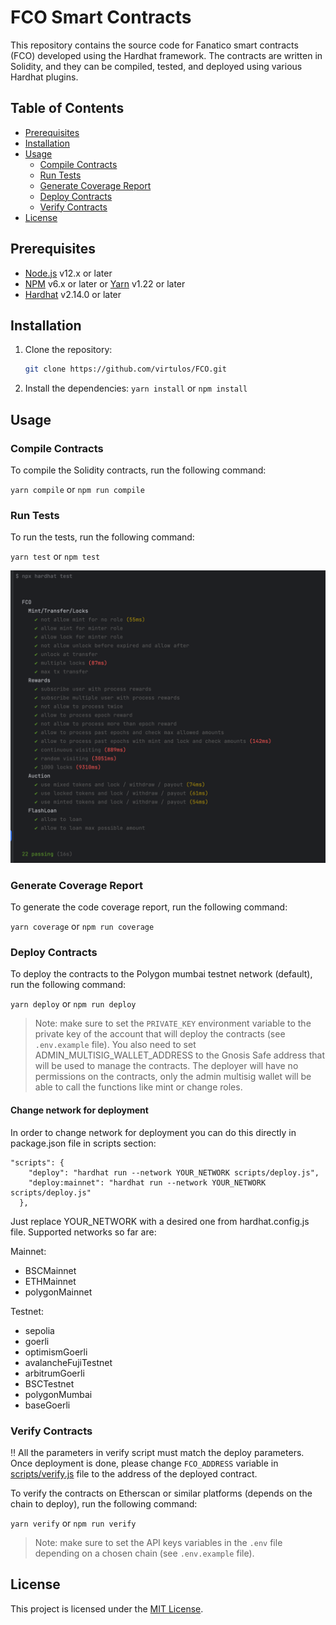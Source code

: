 # FCO Smart Contracts

This repository contains the source code for Fanatico smart contracts (FCO) developed using the Hardhat framework. The contracts are written in Solidity, and they can be compiled, tested, and deployed using various Hardhat plugins.

## Table of Contents

- [Prerequisites](#prerequisites)
- [Installation](#installation)
- [Usage](#usage)
    - [Compile Contracts](#compile-contracts)
    - [Run Tests](#run-tests)
    - [Generate Coverage Report](#generate-coverage-report)
    - [Deploy Contracts](#deploy-contracts)
    - [Verify Contracts](#verify-contracts)
- [License](#license)

## Prerequisites

- [Node.js](https://nodejs.org) v12.x or later
- [NPM](https://www.npmjs.com/) v6.x or later or [Yarn](https://yarnpkg.com/) v1.22 or later
- [Hardhat](https://hardhat.org/) v2.14.0 or later

## Installation

1. Clone the repository:
    ```bash
    git clone https://github.com/virtulos/FCO.git
    ```
   
2. Install the dependencies:
`yarn install` or `npm install`

## Usage

### Compile Contracts

To compile the Solidity contracts, run the following command:

`yarn compile` or `npm run compile`

### Run Tests

To run the tests, run the following command:

`yarn test` or `npm test`

![img.png](unitTests.png)


### Generate Coverage Report

To generate the code coverage report, run the following command:

`yarn coverage` or `npm run coverage`


### Deploy Contracts

To deploy the contracts to the Polygon mumbai testnet network (default), run the following command:

`yarn deploy` or `npm run deploy`

> Note: make sure to set the `PRIVATE_KEY` environment variable to the private key of the account that will deploy the contracts (see `.env.example` file).
> You also need to set ADMIN_MULTISIG_WALLET_ADDRESS to the Gnosis Safe address that will be used to manage the contracts.
> The deployer will have no permissions on the contracts, only the admin multisig wallet will be able to call the functions like mint or change roles.

#### Change network for deployment

In order to change network for deployment you can do this directly in package.json file in scripts section:

```
"scripts": {
    "deploy": "hardhat run --network YOUR_NETWORK scripts/deploy.js",
    "deploy:mainnet": "hardhat run --network YOUR_NETWORK scripts/deploy.js"
  },
```

Just replace YOUR_NETWORK with a desired one from hardhat.config.js file. Supported networks so far are:

Mainnet:
- BSCMainnet
- ETHMainnet
- polygonMainnet

Testnet:
- sepolia
- goerli
- optimismGoerli
- avalancheFujiTestnet
- arbitrumGoerli
- BSCTestnet
- polygonMumbai
- baseGoerli

### Verify Contracts

:bangbang: All the parameters in verify script must match the deploy parameters. Once deployment is done, please change `FCO_ADDRESS` variable in [scripts/verify.js](./scripts/verify.js) file to the address of the deployed contract.

To verify the contracts on Etherscan or similar platforms (depends on the chain to deploy), run the following command:

`yarn verify` or `npm run verify`

> Note: make sure to set the API keys variables in the `.env` file depending on a chosen chain (see `.env.example` file).


## License

This project is licensed under the [MIT License](LICENSE).

